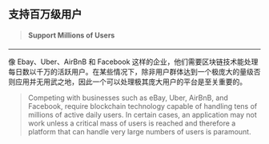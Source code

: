 ## 支持百万级用户

> #### Support Millions of Users

---

像 Ebay、Uber、AirBnB 和 Facebook 这样的企业，他们需要区块链技术能处理每日数以千万的活跃用户。在某些情况下，除非用户群体达到一个极庞大的量级否则应用并无用武之地，因此一个可以处理极其庞大用户的平台是至关重要的。

> Competing with businesses such as eBay, Uber, AirBnB, and Facebook, require blockchain technology capable of handling tens of millions of active daily users. In certain cases, an application may not work unless a critical mass of users is reached and therefore a platform that can handle very large numbers of users is paramount.



